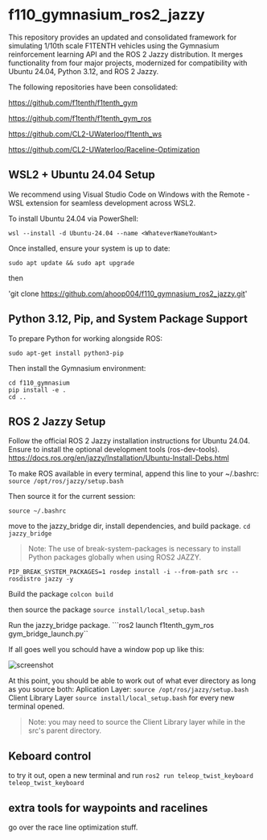 # f110_gymnasium_ros2_jazzy
This repository provides an updated and consolidated framework for simulating 1/10th scale F1TENTH vehicles using the Gymnasium reinforcement learning API and the ROS 2 Jazzy distribution. It merges functionality from four major projects, modernized for compatibility with Ubuntu 24.04, Python 3.12, and ROS 2 Jazzy.

The following repositories have been consolidated:

https://github.com/f1tenth/f1tenth_gym

https://github.com/f1tenth/f1tenth_gym_ros

https://github.com/CL2-UWaterloo/f1tenth_ws

https://github.com/CL2-UWaterloo/Raceline-Optimization




## WSL2 + Ubuntu 24.04 Setup
We recommend using Visual Studio Code on Windows with the Remote - WSL extension for seamless development across WSL2.

To install Ubuntu 24.04 via PowerShell:
```
wsl --install -d Ubuntu-24.04 --name <WhateverNameYouWant>
```
Once installed, ensure your system is up to date:
```
sudo apt update && sudo apt upgrade
```
then 

'git clone https://github.com/ahoop004/f110_gymnasium_ros2_jazzy.git'
## Python 3.12, Pip, and System Package Support
To prepare Python for working alongside ROS:

```
sudo apt-get install python3-pip
```
Then install the Gymnasium environment:
```
cd f110_gymnasium
pip install -e .
cd ..
```


## ROS 2 Jazzy Setup
Follow the official ROS 2 Jazzy installation instructions for Ubuntu 24.04. Ensure to install the optional development tools (ros-dev-tools).
https://docs.ros.org/en/jazzy/Installation/Ubuntu-Install-Debs.html


To make ROS available in every terminal, append this line to your ~/.bashrc:
```source /opt/ros/jazzy/setup.bash```

Then source it for the current session:

```source ~/.bashrc```


move to the jazzy_bridge dir, install dependencies, and build package.
```cd jazzy_bridge```

>Note: The use of break-system-packages is necessary to install Python packages globally when using ROS2 JAZZY.

```PIP_BREAK_SYSTEM_PACKAGES=1 rosdep install -i --from-path src --rosdistro jazzy -y```

Build the package
```colcon build```

then source the package
```source install/local_setup.bash```

Run the jazzy_bridge package.
```ros2 launch f1tenth_gym_ros gym_bridge_launch.py``

If all goes well you schould have a window pop up like this:

![screenshot](screenshot.svg)

At this point, you should be able to work out of what ever directory as long as you source both:
Aplication Layer:
```source /opt/ros/jazzy/setup.bash```
Client Library Layer 
```source install/local_setup.bash```
for every new terminal opened. 
>Note: you may need to source the Client Library layer while in the src's parent directory.


## Keboard control  
to try it out, open a new terminal and run
```ros2 run teleop_twist_keyboard teleop_twist_keyboard```

## extra tools for waypoints and racelines
go over the race line optimization stuff.


